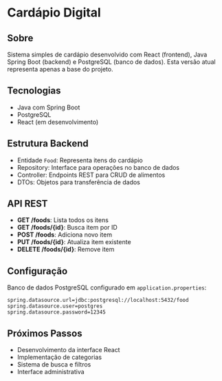 # Cardápio Digital

## Sobre
Sistema simples de cardápio desenvolvido com React (frontend), Java Spring Boot (backend) e PostgreSQL (banco de dados). Esta versão atual representa apenas a base do projeto.

## Tecnologias
- Java com Spring Boot
- PostgreSQL
- React (em desenvolvimento)

## Estrutura Backend
- Entidade `Food`: Representa itens do cardápio
- Repository: Interface para operações no banco de dados
- Controller: Endpoints REST para CRUD de alimentos
- DTOs: Objetos para transferência de dados

## API REST
- **GET /foods**: Lista todos os itens
- **GET /foods/{id}**: Busca item por ID
- **POST /foods**: Adiciona novo item
- **PUT /foods/{id}**: Atualiza item existente
- **DELETE /foods/{id}**: Remove item

## Configuração
Banco de dados PostgreSQL configurado em `application.properties`:
```
spring.datasource.url=jdbc:postgresql://localhost:5432/food
spring.datasource.user=postgres
spring.datasource.password=12345
```

## Próximos Passos
- Desenvolvimento da interface React
- Implementação de categorias
- Sistema de busca e filtros
- Interface administrativa